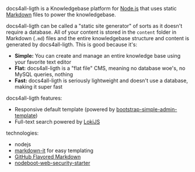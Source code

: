 <!-- 

layout : post
title : ¿Cómo crear un programa que aprenda por si solo?
description : Un programa que aprenda de forma autónoma, es algo muy complejo.
category : ai
tags : series, fiction
comments : true 

-->


docs4all-ligth is a Knowledgebase platform for [Node.js](http://nodejs.org) that uses static
[Markdown](http://daringfireball.net/projects/markdown) files to power the knowledgebase.

docs4all-ligth can be called a "static site generator" of sorts as it doesn't require a database. All
of your content is stored in the `content` folder in Markdown (`.md`) files and the entire
knowledgebase structure and content is generated by docs4all-ligth. This is good because it's:

* **Simple:** You can create and manage an entire knowledge base using your favorite text editor
* **Flat:** docs4all-ligth is a "flat file" CMS, meaning no database woe's, no MySQL queries, nothing
* **Fast:** docs4all-ligth is seriously lightweight and doesn't use a database, making it super fast

docs4all-ligth features:

* Responsive default template (powered by [bootstrap-simple-admin-template](https://github.com/alexis-luna/bootstrap-simple-admin-template))
* Full-text search powered by [LokiJS](https://github.com/techfort/LokiJS)

technologies:

* nodejs
* [markdown-it](https://www.npmjs.com/package/markdown-it) for easy templating
* [GitHub Flavored Markdown](https://help.github.com/articles/github-flavored-markdown)
* [nodeboot-web-security-starter](https://github.com/jrichardsz-software-architect-tools/nodeboot-web-security-starter)
